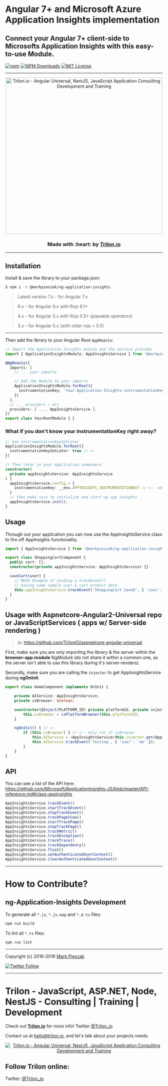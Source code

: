 # Angular 7+ and Microsoft Azure Application Insights implementation

## Connect your Angular 7+ client-side to Microsofts Application Insights with this easy-to-use Module.

[![npm](https://img.shields.io/npm/v/@markpieszak/ng-application-insights.svg?label=npm%20version&color=5b1096&style=for-the-badge)](https://www.npmjs.com/@markpieszak/ng-application-insights)
[![NPM Downloads](https://img.shields.io/npm/dt/@markpieszak/ng-application-insights.svg?color=b31ae7&style=for-the-badge)](https://www.npmjs.com/@markpieszak/ng-application-insights)
[![MIT License](https://img.shields.io/badge/license-MIT-blue.svg?style=for-the-badge&color=e51384)](/LICENSE) 

---

<p align="center">
  <a href="https://trilon.io" target="_blank">
        <img width="500" height="auto" src="https://trilon.io/trilon-logo-clear.png" alt="Trilon.io - Angular Universal, NestJS, JavaScript Application Consulting Development and Training">
  </a>
</p>


<h3 align="center"> Made with :heart: by <a href="https://trilon.io">Trilon.io</a></h3>

---

## Installation

Install & save the library to your package.json:

```bash
$ npm i -S @markpieszak/ng-application-insights
```

> Latest version 7.x - for Angular 7.x

> 6.x - for Angular 6.x with Rxjs 6.1+

> 4.x - for Angular 5.x with Rxjs 5.5+ (pipeable operators)

> 3.x - for Angular 5.x (with older rxjs < 5.5)

---

Then add the library to your Angular Root `AppModule`:

```typescript
// Import the Application Insights module and the service provider
import { ApplicationInsightsModule, AppInsightsService } from '@markpieszak/ng-application-insights';

@NgModule({
  imports: [
    // ... your imports

    // Add the Module to your imports
    ApplicationInsightsModule.forRoot({
      instrumentationKey: 'Your-Application-Insights-instrumentationKey'
    })
  ],
  // ... providers / etc
  providers: [ ..., AppInsightsService ],
})
export class YourRootModule { }
```

### What if you don't know your instrumentationKey right away?

```typescript
// Use instrumentationKeySetLater
ApplicationInsightsModule.forRoot({
  instrumentationKeySetLater: true // <--
})

// Then later in your Application somewhere
constructor(
  private appInsightsService: AppInsightsService
) {
  appInsightsService.config = {
    instrumentationKey: __env.APPINSIGHTS_INSTRUMENTATIONKEY // <-- set it later sometime
  }
  // then make sure to initialize and start-up app insights
  appInsightsService.init();
}

```

## Usage

Through out your application you can now use the AppInsightsService class to fire off AppInsights functionality.

```typescript
import { AppInsightsService } from '@markpieszak/ng-application-insights';

export class ShoppingCartComponent {
  public cart: [];
  constructor(private appInsightsService: AppInsightsService) {}

  saveCart(user) {
    // MOCK Example of sending a trackEvent()
    // Saving some sample user & cart product data
    this.appInsightsService.trackEvent('ShoppingCart Saved', { 'user': user.id, 'cart': cart.id });
  }
}
```

## Usage with Aspnetcore-Angular2-Universal repo or JavaScriptServices ( apps w/ Server-side rendering )

> ie: https://github.com/TrilonIO/aspnetcore-angular-universal

First, make sure you are only importing the library & the server within the **browser-app.module** NgModule (do not share it within a common one, as the server isn't able to use this library during it's server-renders).

Secondly, make sure you are calling the `injector` to get AppInsightsService during **ngOnInit**:

```typescript
export class HomeComponent implements OnInit {

    private AIService: AppInsightsService;
    private isBrowser: boolean;

    constructor(@Inject(PLATFORM_ID) private platformId, private injector: Injector) {
        this.isBrowser = isPlatformBrowser(this.platformId);
    }

    ngOnInit() { // <-- 
        if (this.isBrowser) { // <-- only run if isBrowser
            this.AIService = <AppInsightsService>this.injector.get(AppInsightsService); // <-- using the Injector, get the Service
            this.AIService.trackEvent('Testing', { 'user': 'me' });
        } 
    }
}
```

## API

You can see a list of the API here: https://github.com/Microsoft/ApplicationInsights-JS/blob/master/API-reference.md#class-appinsights

```typescript
AppInsightsService.trackEvent()
AppInsightsService.startTrackEvent()
AppInsightsService.stopTrackEvent()
AppInsightsService.trackPageView()
AppInsightsService.startTrackPage()
AppInsightsService.stopTrackPage()
AppInsightsService.trackMetric()
AppInsightsService.trackException()
AppInsightsService.trackTrace()
AppInsightsService.trackDependency()
AppInsightsService.flush()
AppInsightsService.setAuthenticatedUserContext()
AppInsightsService.clearAuthenticatedUserContext()
```

---

# How to Contribute?

## ng-Application-Insights Development

To generate all `*.js`, `*.js.map` and `*.d.ts` files:

```bash
npm run build
```

To lint all `*.ts` files:

```bash
npm run lint
```

----

Copyright (c) 2016-2019 [Mark Pieszak](https://github.com/MarkPieszak)

[![Twitter Follow](https://img.shields.io/twitter/follow/MarkPieszak.svg?style=social)](https://twitter.com/MarkPieszak)

----

# Trilon - JavaScript, ASP.NET, Node, NestJS - Consulting | Training | Development

Check out **[Trilon.io](https://Trilon.io)** for more info! Twitter [@Trilon_io](http://www.twitter.com/Trilon_io)

Contact us at <hello@trilon.io>, and let's talk about your projects needs.

<p align="center">
  <a href="https://trilon.io" target="_blank">
        <img src="https://trilon.io/trilon-logo-clear.png" alt="Trilon.io - Angular Universal, NestJS, JavaScript Application Consulting Development and Training">
  </a>
</p>

## Follow Trilon online:

Twitter: [@Trilon_io](http://twitter.com/Trilon_io)


